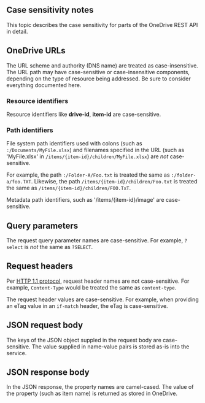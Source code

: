 ﻿## Case sensitivity notes

This topic describes the case sensitivity for parts of the OneDrive REST API in detail.

## OneDrive URLs
The URL scheme and authority (DNS name) are treated as case-insensitive. The URL
path may have case-sensitive or case-insensitive components, depending on the
type of resource being addressed. Be sure to consider everything documented here.

### Resource identifiers

Resource identifiers like **drive-id**, **item-id** are case-sensitive.

### Path identifiers

File system path identifiers used with colons (such as `:/Documents/MyFile.xlsx`) and
filenames specified in the URL (such as 'MyFile.xlsx' in `/items/{item-id}/children/MyFile.xlsx`)
are _not_ case-sensitive.

For example, the path `:/Folder-A/Foo.txt` is treated the same as `:/folder-a/foo.TXT`.
Likewise, the path `/items/{item-id}/children/Foo.txt` is treated the same as `/items/{item-id}/children/FOO.TxT`.

Metadata path identifiers, such as '/items/{item-id}/image' are case-sensitive.


## Query parameters

The request query parameter names are case-sensitive. For example, `?select` is _not_
the same as `?SELECT`.

## Request headers
Per [HTTP 1.1 protocol][http-protocol], request header names are not case-sensitive.
For example, `Content-Type` would be treated the same as `content-type`.

The request header values are case-sensitive. For example, when providing an
eTag value in an `if-match` header, the eTag is case-sensitive.

## JSON request body
The keys of the JSON object suppled in the request body are case-sensitive. The
value supplied in name-value pairs is stored as-is into the service.

## JSON response body
In the JSON response, the property names are camel-cased. The value of the
property (such as item name) is returned as stored in OneDrive.

[http-protocol]: http://www.w3.org/Protocols/rfc2616/rfc2616-sec4.html#sec4.2
